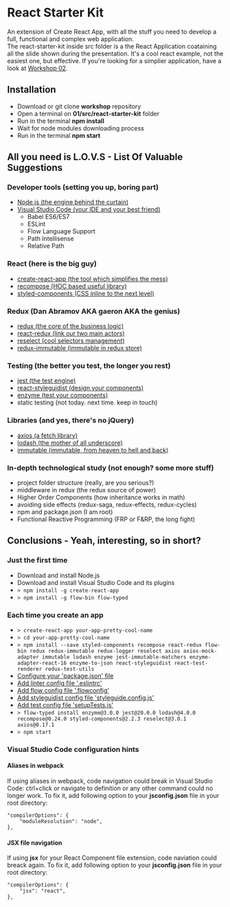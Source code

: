 # React Starter Kit

An extension of Create React App, with all the stuff you need to develop a full, functional and complex web application.  
The react-starter-kit inside src folder is a the React Application coataining all the slide shown during the presentation. It's a cool react example, not the easiest one, but effective. If you're looking for a simplier application, have a look at [Workshop 02](../02).

## Installation

 * Download or git clone **workshop** repository
 * Open a terminal on **01/src/react-starter-kit** folder
 * Run in the terminal **npm install**
 * Wait for node modules downloading process
 * Run in the terminal **npm start**

## All you need is L.O.V.S - List Of Valuable Suggestions

### Developer tools (setting you up, boring part)

 * [Node.js (the engine behind the curtain)](https://nodejs.org/it/)
 * [Visual Studio Code (your IDE and your best friend)](https://code.visualstudio.com/)
	- Babel ES6/ES7
	- ESLint
	- Flow Language Support
	- Path Intellisense
	- Relative Path

### React (here is the big guy)

 * [create-react-app (the tool which simplifies the mess)](https://github.com/facebookincubator/create-react-app)
 * [recompose (HOC based useful library)](https://github.com/acdlite/recompose)
 * [styled-components (CSS inline to the next level)](https://www.styled-components.com/)

### Redux (Dan Abramov AKA gaeron AKA the genius)

 * [redux (the core of the business logic)](https://redux.js.org/)
 * [react-redux (link our two main actors)](https://github.com/reactjs/react-redux)
 * [reselect (cool selectors management)](https://github.com/reactjs/reselect)
 * [redux-immutable (immutable in redux store)](https://github.com/gajus/redux-immutable)

### Testing (the better you test, the longer you rest)

 * [jest (the test engine)](https://facebook.github.io/jest/)
 * [react-styleguidist (design your components)](https://react-styleguidist.js.org/)
 * [enzyme (test your components)](https://github.com/airbnb/enzyme)
 * static testing (not today. next time. keep in touch)

### Libraries (and yes, there's no jQuery)

 * [axios (a fetch library)](https://github.com/axios/axios)
 * [lodash (the mother of all underscore)](https://lodash.com/)
 * [immutable (immutable, from heaven to hell and back)](https://facebook.github.io/immutable-js/)

### In-depth technological study (not enough? some more stuff)

 * project folder structure (really, are you serious?)
 * middleware in redux (the redux source of power)
 * Higher Order Components (how inheritance works in math)
 * avoiding side effects (redux-saga, redux-effects, redux-cycles)
 * npm and package.json (I am root)
 * Functional Reactive Programming (FRP or F&RP, the long fight)

## Conclusions - Yeah, interesting, so in short?

### Just the first time

 * Download and install Node.js
 * Download and install Visual Studio Code and its plugins
 * ```> npm install -g create-react-app```
 * ```> npm install -g flow-bin flow-typed```

### Each time you create an app

 * ```> create-react-app your-app-pretty-cool-name```
 * ```> cd your-app-pretty-cool-name```
 * ```> npm install --save styled-components recompose react-redux flow-bin redux redux-immutable redux-logger reselect axios axios-mock-adapter immutable lodash enzyme jest-immutable-matchers enzyme-adapter-react-16 enzyme-to-json react-styleguidist react-test-renderer redux-test-utils```
 * [Configure your 'package.json' file](https://github.com/react-genova/workshops/blob/master/01/resources/pacakge.json.addons)
 * [Add linter config file '.eslintrc'](https://github.com/react-genova/workshops/blob/master/01/resources/.eslintrc)
 * [Add flow config file '.flowconfig'](https://github.com/react-genova/workshops/blob/master/01/resources/.flowconfig)
 * [Add styleguidist config file 'styleguide.config.js'](https://github.com/react-genova/workshops/blob/master/01/resources/styleguide.config.js)
 * [Add test config file 'setupTests.js'](https://github.com/react-genova/workshops/blob/master/01/resources/setupTests.js)
 * ```> flow-typed install enzyme@3.0.0 jest@20.0.0 lodash@4.0.0 recompose@0.24.0 styled-components@2.2.3 reselect@3.0.1 axios@0.17.1```
 * ```> npm start```

### Visual Studio Code configuration hints

#### Aliases in webpack

If using aliases in webpack, code navigation could break in Visual Studio Code: ctrl+click or navigate to definition or any other command could no longer work. 
To fix it, add following option to your **jsconfig.json** file in your root directory:

```
"compilerOptions": {
    "moduleResolution": "node",
},
```

#### JSX file navigation

If using **jsx** for your React Component file extension, code naviation could breack again. 
To fix it, add following option to your **jsconfig.json** file in your root directory:

```
"compilerOptions": {
    "jsx": "react",
},
```
